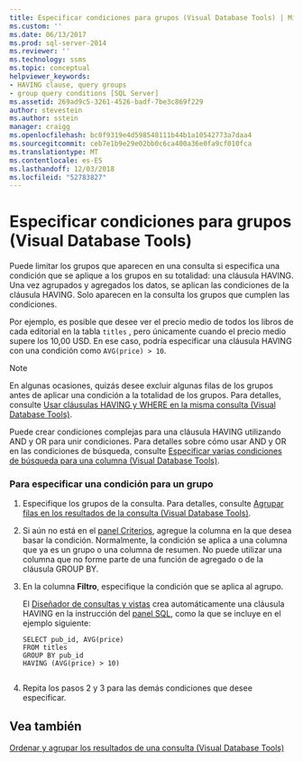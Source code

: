 ```yaml
---
title: Especificar condiciones para grupos (Visual Database Tools) | Microsoft Docs
ms.custom: ''
ms.date: 06/13/2017
ms.prod: sql-server-2014
ms.reviewer: ''
ms.technology: ssms
ms.topic: conceptual
helpviewer_keywords:
- HAVING clause, query groups
- group query conditions [SQL Server]
ms.assetid: 269ad9c5-3261-4526-badf-7be3c869f229
author: stevestein
ms.author: sstein
manager: craigg
ms.openlocfilehash: bc0f9319e4d598548111b44b1a10542773a7daa4
ms.sourcegitcommit: ceb7e1b9e29e02bb0c6ca400a36e0fa9cf010fca
ms.translationtype: MT
ms.contentlocale: es-ES
ms.lasthandoff: 12/03/2018
ms.locfileid: "52783827"
---
```

# <a name="specify-conditions-for-groups-visual-database-tools"></a>Especificar condiciones para grupos (Visual Database Tools)
  Puede limitar los grupos que aparecen en una consulta si especifica una condición que se aplique a los grupos en su totalidad: una cláusula HAVING. Una vez agrupados y agregados los datos, se aplican las condiciones de la cláusula HAVING. Solo aparecen en la consulta los grupos que cumplen las condiciones.  
  
 Por ejemplo, es posible que desee ver el precio medio de todos los libros de cada editorial en la tabla `titles` , pero únicamente cuando el precio medio supere los 10,00 USD. En ese caso, podría especificar una cláusula HAVING con una condición como `AVG(price) > 10`.  
  
> [!NOTE]  
>  En algunas ocasiones, quizás desee excluir algunas filas de los grupos antes de aplicar una condición a la totalidad de los grupos. Para detalles, consulte [Usar cláusulas HAVING y WHERE en la misma consulta &#40;Visual Database Tools&#41;](visual-database-tools.md).  
  
 Puede crear condiciones complejas para una cláusula HAVING utilizando AND y OR para unir condiciones. Para detalles sobre cómo usar AND y OR en las condiciones de búsqueda, consulte [Especificar varias condiciones de búsqueda para una columna &#40;Visual Database Tools&#41;](specify-multiple-search-conditions-for-one-column-visual-database-tools.md).  
  
### <a name="to-specify-a-condition-for-a-group"></a>Para especificar una condición para un grupo  
  
1.  Especifique los grupos de la consulta. Para detalles, consulte [Agrupar filas en los resultados de la consulta &#40;Visual Database Tools&#41;](group-rows-in-query-results-visual-database-tools.md).  
  
2.  Si aún no está en el [panel Criterios](criteria-pane-visual-database-tools.md), agregue la columna en la que desea basar la condición. Normalmente, la condición se aplica a una columna que ya es un grupo o una columna de resumen. No puede utilizar una columna que no forme parte de una función de agregado o de la cláusula GROUP BY.  
  
3.  En la columna **Filtro**, especifique la condición que se aplica al agrupo.  
  
     El [Diseñador de consultas y vistas](query-and-view-designer-tools-visual-database-tools.md) crea automáticamente una cláusula HAVING en la instrucción del [panel SQL](sql-pane-visual-database-tools.md), como la que se incluye en el ejemplo siguiente:  
  
    ```  
    SELECT pub_id, AVG(price)  
    FROM titles  
    GROUP BY pub_id  
    HAVING (AVG(price) > 10)  
  
    ```  
  
4.  Repita los pasos 2 y 3 para las demás condiciones que desee especificar.  
  
## <a name="see-also"></a>Vea también  
 [Ordenar y agrupar los resultados de una consulta &#40;Visual Database Tools&#41;](sort-and-group-query-results-visual-database-tools.md)  
  
  
